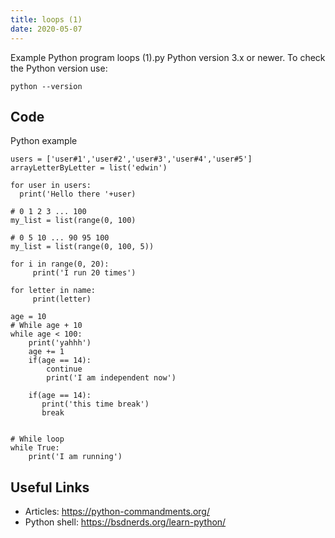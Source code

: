 ```yaml
---
title: loops (1)
date: 2020-05-07
---
```

Example Python program loops (1).py
Python version 3.x or newer.
To check the Python version use:

    python --version


## Code

Python example

    users = ['user#1','user#2','user#3','user#4','user#5']
    arrayLetterByLetter = list('edwin')
    
    for user in users:
      print('Hello there '+user)
    
    # 0 1 2 3 ... 100  
    my_list = list(range(0, 100)
            
    # 0 5 10 ... 90 95 100
    my_list = list(range(0, 100, 5))
                   
    for i in range(0, 20):
         print('I run 20 times')
                   
    for letter in name:
         print(letter)
    
    age = 10
    # While age + 10
    while age < 100:
       	print('yahhh')
        age += 1
        if(age == 14):
            continue
            print('I am independent now')
                   
        if(age == 14):
           print('this time break') 
           break
                   
                   
    # While loop
    while True:
        print('I am running')
                   
                   

## Useful Links

- Articles: https://python-commandments.org/
- Python shell: https://bsdnerds.org/learn-python/

